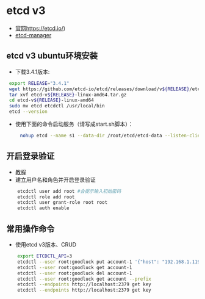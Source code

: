 etcd v3
======================
- [官网]()https://etcd.io/)
- [etcd-manager](https://www.npmjs.com/package/etcd-manager)

## etcd v3 ubuntu环境安装
   - 下载3.4.1版本:
   ```bash
    export RELEASE="3.4.1"
    wget https://github.com/etcd-io/etcd/releases/download/v${RELEASE}/etcd-v${RELEASE}-linux-amd64.tar.gz
    tar xvf etcd-v${RELEASE}-linux-amd64.tar.gz
    cd etcd-v${RELEASE}-linux-amd64
    sudo mv etcd etcdctl /usr/local/bin 
    etcd --version
   ```
    
   + 使用下面的命令启动服务（请写成start.sh脚本）：
   ```bash
        nohup etcd --name s1 --data-dir /root/etcd/etcd-data --listen-client-urls http://0.0.0.0:2379 --advertise-client-urls http://0.0.0.0:2379 --listen-peer-urls http://0.0.0.0:2380 --initial-advertise-peer-urls http://0.0.0.0:2380 --initial-cluster s1=http://0.0.0.0:2380 &
   ```
## 开启登录验证
   - [教程](https://github.com/etcd-io/etcd/blob/master/Documentation/op-guide/authentication.md)
   - 建立用户名和角色并开启登录验证
```bash
    etcdctl user add root #会提示输入初始密码
    etcdctl role add root
    etcdctl user grant-role root root
    etcdctl auth enable
```

## 常用操作命令
   + 使用etcd v3版本、CRUD
```bash
    export ETCDCTL_API=3
    etcdctl --user root:goodluck put account-1 '{"host": "192.168.1.119", "port":9001}'
    etcdctl --user root:goodluck get account-1
    etcdctl --user root:goodluck del account-1
    etcdctl --user root:goodluck get account --prefix    
    etcdctl --endpoints http://localhost:2379 get key
    etcdctl --endpoints http://localhost:2379 get key
```
